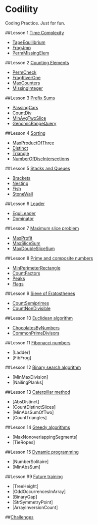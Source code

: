 Codility
========

Coding Practice. Just for fun.

##Lesson 1 [Time Complexity](https://codility.com/programmers/lessons/1)
- [TapeEquilibrium](https://github.com/ZRonchy/Codility/blob/master/Lesson1/TapeEquilibrium.java)
- [FrogJmp](https://github.com/ZRonchy/Codility/blob/master/Lesson1/FrogJmp.java)
- [PermMissingElem](https://github.com/ZRonchy/Codility/blob/master/Lesson1/Perm-Missing-Elem.java)

##Lesson 2 [Counting Elements](https://codility.com/programmers/lessons/2)
- [PermCheck](https://github.com/ZRonchy/Codility/blob/master/Lesson2/PermCheck.java)
- [FrogRiverOne](https://github.com/ZRonchy/Codility/blob/master/Lesson2/FrogRiverOne.java)
- [MaxCounters](https://github.com/ZRonchy/Codility/blob/master/Lesson2/MaxCounters.java)
- [MissingInteger](https://github.com/ZRonchy/Codility/blob/master/Lesson2/MissingInteger.java)

##Lesson 3 [Prefix Sums](https://codility.com/programmers/lessons/3)
- [PassingCars](https://github.com/ZRonchy/Codility/blob/master/Lesson3/PassingCars.java)
- [CountDiv](https://github.com/ZRonchy/Codility/blob/master/Lesson3/CountDiv.java)
- [MinAvgTwoSlice](https://github.com/ZRonchy/Codility/blob/master/Lesson3/MinAvgTwoSlice.java)
- [GenomicRangeQuery](https://github.com/ZRonchy/Codility/blob/master/Lesson3/GenomicRangeQuery.java)

##Lesson 4 [Sorting](https://codility.com/programmers/lessons/4)
- [MaxProductOfThree](https://github.com/ZRonchy/Codility/blob/master/Lesson4/MaxProductOfThree.java)
- [Distinct](https://github.com/ZRonchy/Codility/blob/master/Lesson4/Distinct.java)
- [Triangle](https://github.com/ZRonchy/Codility/blob/master/Lesson4/Triangle.java)
- [NumberOfDiscIntersections](https://github.com/ZRonchy/Codility/blob/master/Lesson4/NumberOfDiscIntersections.java)

##Lesson 5 [Stacks and Queues](https://codility.com/programmers/lessons/5)
- [Brackets](https://github.com/ZRonchy/Codility/blob/master/Lesson5/Brackets.java)
- [Nesting](https://github.com/ZRonchy/Codility/blob/master/Lesson5/Nesting.java)
- [Fish](https://github.com/ZRonchy/Codility/blob/master/Lesson5/Fish.java)
- [StoneWall](https://github.com/ZRonchy/Codility/blob/master/Lesson5/StoneWall.java)

##Lesson 6 [Leader](https://codility.com/programmers/lessons/6)
- [EquiLeader](https://github.com/ZRonchy/Codility/blob/master/Lesson6/EquiLeader.java)
- [Dominator](https://github.com/ZRonchy/Codility/blob/master/Lesson6/Dominator.java)

##Lesson 7 [Maximum slice problem](https://codility.com/programmers/lessons/7)
- [MaxProfit](https://github.com/ZRonchy/Codility/blob/master/Lesson7/MaxProfit.java)
- [MaxSliceSum](https://github.com/ZRonchy/Codility/blob/master/Lesson7/MaxSliceSum.java)
- [MaxDoubleSliceSum](https://github.com/ZRonchy/Codility/blob/master/Lesson7/MaxDoubleSliceSum.java)

##Lesson 8 [Prime and composite numbers](https://codility.com/programmers/lessons/8)
- [MinPerimeterRectangle](https://github.com/ZRonchy/Codility/blob/master/Lesson8/MinPerimeterRectangle.java)
- [CountFactors](https://github.com/ZRonchy/Codility/blob/master/Lesson8/CountFactors.java)
- [Peaks](https://github.com/ZRonchy/Codility/blob/master/Lesson8/Peaks.java)
- [Flags](https://github.com/ZRonchy/Codility/blob/master/Lesson8/Flags.java)

##Lesson 9 [Sieve of Eratosthenes](https://codility.com/programmers/lessons/9)
- [CountSemiprimes](https://github.com/ZRonchy/Codility/blob/master/Lesson9/CountSemiprimes.java)
- [CountNonDivisible](https://github.com/ZRonchy/Codility/blob/master/Lesson9/CountNonDivisible.java)

##Lesson 10 [Euclidean algorithm](https://codility.com/programmers/lessons/10)
- [ChocolatesByNumbers](https://github.com/ZRonchy/Codility/blob/master/Lesson10/ChocolatesByNumbers.java)
- [CommonPrimeDivisors](https://github.com/ZRonchy/Codility/blob/master/Lesson10/CommonPrimeDivisors.java)

##Lesson 11 [Fibonacci numbers](https://codility.com/programmers/lessons/11)
- [Ladder]
- [FibFrog]

##Lesson 12 [Binary search algorithm](https://codility.com/programmers/lessons/12)
- [MinMaxDivision]
- [NailingPlanks]

##Lesson 13 [Caterpillar method](https://codility.com/programmers/lessons/13)
- [AbsDistinct]
- [CountDistinctSlices]
- [MinAbsSumOfTwo]
- [CountTriangles]

##Lesson 14 [Greedy algorithms](https://codility.com/programmers/lessons/15)
- [MaxNonoverlappingSegments]
- [TieRopes]

##Lesson 15 [Dynamic programming](https://codility.com/programmers/lessons/16)
- [NumberSolitaire]
- [MinAbsSum]

##Lesson 99 [Future training](https://codility.com/programmers/lessons/14)
- [TreeHeight]
- [OddOccurrencesInArray]
- [BinaryGap]
- [StrSymmetryPoint]
- [ArrayInversionCount]

##[Challenges](https://codility.com/programmers/challenges/)
